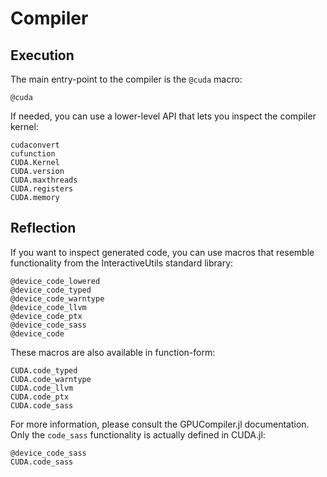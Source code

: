 # Compiler

## Execution

The main entry-point to the compiler is the `@cuda` macro:

```@docs
@cuda
```

If needed, you can use a lower-level API that lets you inspect the compiler kernel:

```@docs
cudaconvert
cufunction
CUDA.Kernel
CUDA.version
CUDA.maxthreads
CUDA.registers
CUDA.memory
```


## Reflection

If you want to inspect generated code, you can use macros that resemble functionality from
the InteractiveUtils standard library:

```
@device_code_lowered
@device_code_typed
@device_code_warntype
@device_code_llvm
@device_code_ptx
@device_code_sass
@device_code
```

These macros are also available in function-form:

```
CUDA.code_typed
CUDA.code_warntype
CUDA.code_llvm
CUDA.code_ptx
CUDA.code_sass
```

For more information, please consult the GPUCompiler.jl documentation. Only the `code_sass`
functionality is actually defined in CUDA.jl:

```@docs
@device_code_sass
CUDA.code_sass
```
